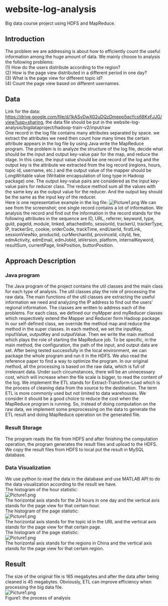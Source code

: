 # website-log-analysis
Big data course project using HDFS and MapReduce. 
## Introduction
The problem we are addressing is about how to efficiently count the useful information among the huge amount of data. We mainly choose to analysis the following problems: \
(1)	How do the users distribute according to the region? \
(2)	How is the page view distributed in a different period in one day? \
(3)	What is the page view for different topic id? \
(4)	Count the page view based on different usernames. 
## Data
Link for the data: https://drive.google.com/file/d/1kASvDwX02uDQzDmepp5qcYcs68KxFJJG/view?usp=sharing, the data file should be put in the website-log-analysis/bigdataproject/hadoop-train-v2/input/raw \
One record in the log file contains many attributes separated by space. we extract the attributes we need then count how many times the certain attribute appears in the log file by using Java write the MapReduce program. The problem is to analyze the structure of the log file, decide what should be the input and output key-value pair for the map, and reduce the stage. In this case, the input value should be one record of the log and the output key is the attribute we extracted from the log record (regions, hours, topic id, username, etc.) and the output value of the mapper should be LongWritable value (Writable encapsulation of long type in Hadoop package) one. The output key-value pairs are considered as the input key-value pairs for reducer class. The reduce method sum all the values with the same key as the output value for the reducer. And the output key should be the same as the input key of the reducer.\
Here is one representative example in the log file:
![Picture1.png](https://i.loli.net/2020/12/17/zCBDaejicM96Lro.png)
We can see from the screenshot; one single record contains a lot of information. We analysis the record and find out the information in the record stands for the following attributes in the sequence are ID, URL, referrer, keyword, type, guId, pageId, module, linked, attachedInfo, sessionId, trackerU, trackerType, IP, trackerSrc, cookie, orderCode, trackTime, endUserId, firstLink, sessionViewNo, productid, curMerchantId, provinceId, cityId, fee, edmActivity, edmEmail, edmJobId, ieVersion, platform, internalKeyword, resultSum, currentPage, linkPosition, buttonPosition.
## Approach Description
### Java program
The Java program of the project contains the util classes and the main class for each type of analysis. The util classes play the role of processing the raw data. The main functions of the util classes are extracting the useful information we need and analyzing the IP address to find out the users' regional information. The classes are written to address each of the problems. For each class, we defined our myMpper and myReducer classes which respectively extend the Mapper and Reducer form Hadoop package. In our self-defined class, we override the method map and reduce the method in the super classes. In each method, we set the inputKey, inputValue, outputKey and outputValue. Then we write the main method which plays the role of starting the MapReduce job. To be specific, in the main method, the configuration, the path of the input, and output data are set. After being tested successfully in the local environment, we can package the whole program and run it in the HDFS. We also read the reference paper to find a way to optimize the program. In our original method, all the processing is based on the raw data, which is full of irrelevant data. Under such circumstances, there will be an unnecessary cost, which will increase when the file scale is bigger, to read the content of the log. We implement the ETL stands for Extract-Transform-Load which is the process of cleaning data from the source to the destination. The term ETL is more commonly used but not limited to data warehouses. We consider it should be a good choice to reduce the cost when the MapReduce program is running. So, instead of doing computation on the raw data, we implement some preprocessing on the data to generate the ETL result and doing MapReduce operation on the generated file.
### Result Storage
The program reads the file from HDFS and after finishing the computation operation, the program generates the result files and upload to the HDFS. We copy the result files from HDFS to local put the result in MySQL database.
### Data Visualization
We use python to read the data in the database and use MATLAB API to do the data visualization according to the result we have. \
The histogram of the hour statistic: \
![Picture1.png](https://i.loli.net/2020/12/17/F8VQxRdzOyTwjnJ.png) \
The horizontal axis stands for the 24 hours in one day and the vertical axis stands for the page view for that certain hour. \
The histogram of the page statistic: \
![Picture1.png](https://i.loli.net/2020/12/17/GDcWqBnfhoXmtQP.png) \
The horizontal axis stands for the topic id in the URL and the vertical axis stands for the page view for that certain page. \
The histogram of the page statistic: \
![Picture1.png](https://i.loli.net/2020/12/17/D84braGlFN5WdBI.png) \
The horizontal axis stands for the regions in China and the vertical axis stands for the page view for that certain region.
## Result
The size of the original file is 165 megabytes and after the data after being cleaned is 45 megabytes. Obviously, ETL can improve efficiency when processing the big data file. \
![Picture1.png](https://i.loli.net/2020/12/17/Jx1z2Mo9BPp3SNy.png) \
Figure1: the process of analysis


